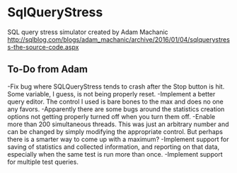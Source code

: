 # SqlQueryStress
SQL query stress simulator created by Adam Machanic http://sqlblog.com/blogs/adam_machanic/archive/2016/01/04/sqlquerystress-the-source-code.aspx

## To-Do from Adam
-Fix bug where SQLQueryStress tends to crash after the Stop button is hit. Some variable, I guess, is not being properly reset.
-Implement a better query editor. The control I used is bare bones to the max and does no one any favors.
-Apparently there are some bugs around the statistics creation options not getting properly turned off when you turn them off.
-Enable more than 200 simultaneous threads. This was just an arbitrary number and can be changed by simply modifying the appropriate control. But perhaps there is a smarter way to come up with a maximum?
-Implement support for saving of statistics and collected information, and reporting on that data, especially when the same test is run more than once.
-Implement support for multiple test queries.

